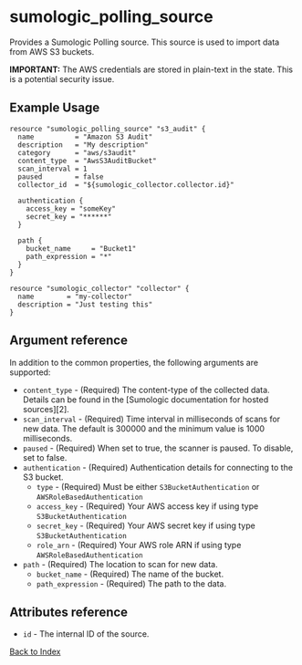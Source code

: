 # sumologic_polling_source
Provides a Sumologic Polling source. This source is used to import data from  AWS S3 buckets.

__IMPORTANT:__ The AWS credentials are stored in plain-text in the state. This is a potential security issue.

## Example Usage
```hcl
resource "sumologic_polling_source" "s3_audit" {
  name          = "Amazon S3 Audit"
  description   = "My description"
  category      = "aws/s3audit"
  content_type  = "AwsS3AuditBucket"
  scan_interval = 1
  paused        = false
  collector_id  = "${sumologic_collector.collector.id}"

  authentication {
    access_key = "someKey"
    secret_key = "******"
  }

  path {
    bucket_name     = "Bucket1"
    path_expression = "*"
  }
}

resource "sumologic_collector" "collector" {
  name        = "my-collector"
  description = "Just testing this"
}
```

## Argument reference
In addition to the common properties, the following arguments are supported:
 - `content_type` - (Required) The content-type of the collected data. Details can be found in the [Sumologic documentation for hosted sources][2].
 - `scan_interval` - (Required) Time interval in milliseconds of scans for new data. The default is 300000 and the minimum value is 1000 milliseconds.
 - `paused` - (Required) When set to true, the scanner is paused. To disable, set to false.
 - `authentication` - (Required) Authentication details for connecting to the S3 bucket.
     + `type` - (Required) Must be either `S3BucketAuthentication` or `AWSRoleBasedAuthentication` 
     + `access_key` - (Required) Your AWS access key if using type `S3BucketAuthentication`
     + `secret_key` - (Required) Your AWS secret key if using type `S3BucketAuthentication`
     + `role_arn` - (Required) Your AWS role ARN if using type `AWSRoleBasedAuthentication`
 - `path` - (Required) The location to scan for new data.
     + `bucket_name` - (Required) The name of the bucket.
     + `path_expression` - (Required) The path to the data.

## Attributes reference
- `id` - The internal ID of the source.

[Back to Index][0]

[0]: ../README.md
[1]: https://help.sumologic.com/Send_Data/Sources/03Use_JSON_to_Configure_Sources/JSON_Parameters_for_Hosted_Sources
